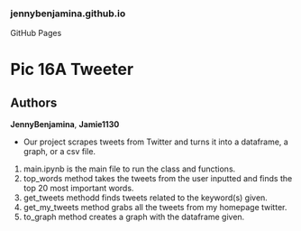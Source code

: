 ### jennybenjamina.github.io
GitHub Pages

# Pic 16A Tweeter
## Authors
**JennyBenjamina**,
**Jamie1130**

* Our project scrapes tweets from Twitter and turns it into a dataframe, a graph, or a csv file.

1. main.ipynb is the main file to run the class and functions.
2. top_words method takes the tweets from the user inputted and finds the top 20 most important words.
3. get_tweets methodd finds tweets related to the keyword(s) given.
4. get_my_tweets method grabs all the tweets from my homepage twitter.
5. to_graph method creates a graph with the dataframe given.
